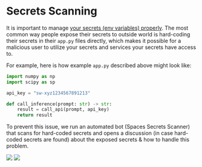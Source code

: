 # Secrets Scanning

It is important to manage [your secrets (env variables) properly](./spaces-overview#managing-secrets-and-environment-variables). The most common way people expose their secrets to outside world is hard-coding their secrets in their `app.py` files directly, which makes it possible for a malicious user to utilize your secrets and services your secrets have access to. 

For example, here is how example `app.py` described above might look like:

```py
import numpy as np
import scipy as sp

api_key = "sw-xyz1234567891213"

def call_inference(prompt: str) -> str:
    result = call_api(prompt, api_key)
    return result
```

To prevent this issue, we run an automated bot (Spaces Secrets Scanner) that scans for hard-coded secrets and opens a discussion (in case hard-coded secrets are found) about the exposed secrets & how to handle this problem.

<div class="flex justify-center">
<img class="block dark:hidden" src="https://huggingface.co/datasets/huggingface/documentation-images/resolve/main/hub/token-scanner-light.png"/>
<img class="hidden dark:block" src="https://huggingface.co/datasets/huggingface/documentation-images/resolve/main/hub/token-scanner-dark.png"/>
</div>

